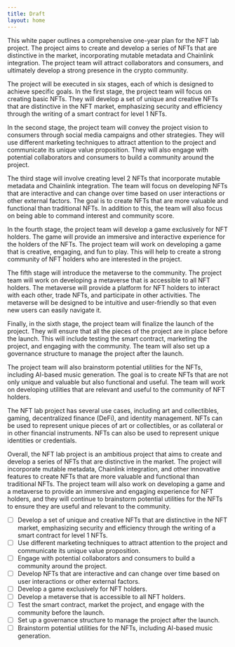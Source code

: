 ```yaml
---
title: Draft
layout: home
---
```


This white paper outlines a comprehensive one-year plan for the NFT lab project. The project aims to create and develop a series of NFTs that are distinctive in the market, incorporating mutable metadata and Chainlink integration. The project team will attract collaborators and consumers, and ultimately develop a strong presence in the crypto community.

The project will be executed in six stages, each of which is designed to achieve specific goals. In the first stage, the project team will focus on creating basic NFTs. They will develop a set of unique and creative NFTs that are distinctive in the NFT market, emphasizing security and efficiency through the writing of a smart contract for level 1 NFTs.

In the second stage, the project team will convey the project vision to consumers through social media campaigns and other strategies. They will use different marketing techniques to attract attention to the project and communicate its unique value proposition. They will also engage with potential collaborators and consumers to build a community around the project.

The third stage will involve creating level 2 NFTs that incorporate mutable metadata and Chainlink integration. The team will focus on developing NFTs that are interactive and can change over time based on user interactions or other external factors. The goal is to create NFTs that are more valuable and functional than traditional NFTs. In addition to this, the team will also focus on being able to command interest and community score.

In the fourth stage, the project team will develop a game exclusively for NFT holders. The game will provide an immersive and interactive experience for the holders of the NFTs. The project team will work on developing a game that is creative, engaging, and fun to play. This will help to create a strong community of NFT holders who are interested in the project.

The fifth stage will introduce the metaverse to the community. The project team will work on developing a metaverse that is accessible to all NFT holders. The metaverse will provide a platform for NFT holders to interact with each other, trade NFTs, and participate in other activities. The metaverse will be designed to be intuitive and user-friendly so that even new users can easily navigate it.

Finally, in the sixth stage, the project team will finalize the launch of the project. They will ensure that all the pieces of the project are in place before the launch. This will include testing the smart contract, marketing the project, and engaging with the community. The team will also set up a governance structure to manage the project after the launch.

The project team will also brainstorm potential utilities for the NFTs, including AI-based music generation. The goal is to create NFTs that are not only unique and valuable but also functional and useful. The team will work on developing utilities that are relevant and useful to the community of NFT holders.

The NFT lab project has several use cases, including art and collectibles, gaming, decentralized finance (DeFi), and identity management. NFTs can be used to represent unique pieces of art or collectibles, or as collateral or in other financial instruments. NFTs can also be used to represent unique identities or credentials.

Overall, the NFT lab project is an ambitious project that aims to create and develop a series of NFTs that are distinctive in the market. The project will incorporate mutable metadata, Chainlink integration, and other innovative features to create NFTs that are more valuable and functional than traditional NFTs. The project team will also work on developing a game and a metaverse to provide an immersive and engaging experience for NFT holders, and they will continue to brainstorm potential utilities for the NFTs to ensure they are useful and relevant to the community.

- [ ]  Develop a set of unique and creative NFTs that are distinctive in the NFT market, emphasizing security and efficiency through the writing of a smart contract for level 1 NFTs.
- [ ]  Use different marketing techniques to attract attention to the project and communicate its unique value proposition.
- [ ]  Engage with potential collaborators and consumers to build a community around the project.
- [ ]  Develop NFTs that are interactive and can change over time based on user interactions or other external factors.
- [ ]  Develop a game exclusively for NFT holders.
- [ ]  Develop a metaverse that is accessible to all NFT holders.
- [ ]  Test the smart contract, market the project, and engage with the community before the launch.
- [ ]  Set up a governance structure to manage the project after the launch.
- [ ]  Brainstorm potential utilities for the NFTs, including AI-based music generation.
